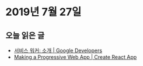 # 2019년 7월 27일

## 오늘 읽은 글

* [서비스 워커: 소개 | Google Developers](https://developers.google.com/web/fundamentals/primers/service-workers/?hl=ko)
* [Making a Progressive Web App | Create React App](https://facebook.github.io/create-react-app/docs/making-a-progressive-web-app)

